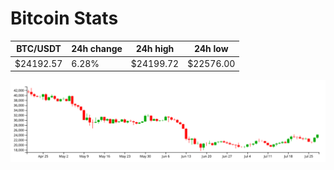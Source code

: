 # Bitcoin Stats

BTC/USDT|24h change|24h high|24h low|
|---|---|---|---|
|$24192.57|6.28%|$24199.72|$22576.00|

<img src="./chart.svg">

